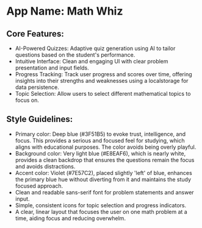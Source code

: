 # **App Name**: Math Whiz

## Core Features:

- AI-Powered Quizzes: Adaptive quiz generation using AI to tailor questions based on the student's performance.
- Intuitive Interface: Clean and engaging UI with clear problem presentation and input fields.
- Progress Tracking: Track user progress and scores over time, offering insights into their strengths and weaknesses using a localstorage for data persistence.
- Topic Selection: Allow users to select different mathematical topics to focus on.

## Style Guidelines:

- Primary color: Deep blue (#3F51B5) to evoke trust, intelligence, and focus. This provides a serious and focused feel for studying, which aligns with educational purposes. The color avoids being overly playful.
- Background color: Very light blue (#E8EAF6), which is nearly white, provides a clean backdrop that ensures the questions remain the focus and avoids distractions.
- Accent color: Violet (#7E57C2), placed slightly 'left' of blue, enhances the primary blue hue without diverting from it and maintains the study focused approach.
- Clean and readable sans-serif font for problem statements and answer input.
- Simple, consistent icons for topic selection and progress indicators.
- A clear, linear layout that focuses the user on one math problem at a time, aiding focus and reducing overwhelm.
